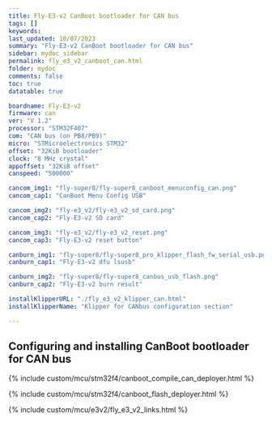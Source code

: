 ```yaml
---
title: Fly-E3-v2 CanBoot bootloader for CAN bus
tags: []
keywords: 
last_updated: 10/07/2023
summary: "Fly-E3-v2 CanBoot bootloader for CAN bus"
sidebar: mydoc_sidebar
permalink: fly_e3_v2_canboot_can.html
folder: mydoc
comments: false
toc: true
datatable: true

boardname: Fly-E3-v2
firmware: can
ver: "V 1.2" 
processor: "STM32F407"
com: "CAN bus (on PB8/PB9)"
micro: "STMicroelectronics STM32"
offset: "32KiB bootloader"
clock: "8 MHz crystal"
appoffset: "32KiB offset"
canspeed: "500000"

cancom_img1: "fly-super8/fly-super8_canboot_menuconfig_can.png"
cancom_cap1: "CanBoot Menu Config USB"

cancom_img2: "fly-e3_v2/fly-e3_v2_sd_card.png"
cancom_cap2: "Fly-E3-v2 SD card"

cancom_img3: "fly-e3_v2/fly-e3_v2_reset.png"
cancom_cap3: "Fly-E3-v2 reset button"

canburn_img1: "fly-super8/fly-super8_pro_klipper_flash_fw_serial_usb.png"
canburn_cap1: "Fly-E3-v2 dfu lsusb"

canburn_img2: "fly-super8/fly-super8_canbus_usb_flash.png"
canburn_cap2: "Fly-E3-v2 burn result"

installKlipperURL: "./fly_e3_v2_klipper_can.html"
installKlipperName: "Klipper for CANbus configuration section"

---
```


## Configuring and installing CanBoot bootloader for CAN bus

{% include custom/mcu/stm32f4/canboot_compile_can_deployer.html %}

{% include custom/mcu/stm32f4/canboot_flash_deployer.html %}

{% include custom/mcu/e3v2/fly_e3_v2_links.html %}